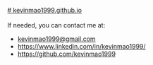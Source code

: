 [# kevinmao1999.github.io](https://kevinmao1999.github.io/)
<br><br>
If needed, you can contact me at:
- kevinmao1999@gmail.com
- https://www.linkedin.com/in/kevinmao1999/
- https://github.com/kevinmao1999
